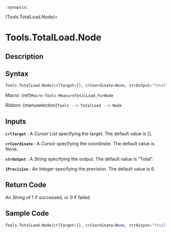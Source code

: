 ```{module} Tools.TotalLoad.Node()
:synopsis:
```

(Tools.TotalLoad.Node)=

# Tools.TotalLoad.Node

## Description

## Syntax

```python
Tools.TotalLoad.Node(crlTarget=[], crCoordinate=None, strOutput="Total", iPrecision=6)
```

Macro: {ref}`Macro-Tools-MeasureTotalLoad_ForNode`

Ribbon: {menuselection}`Tools --> TotalLoad --> Node`

## Inputs

**`crlTarget`**
: A _Cursor List_ specifying the target. The default value is [].

**`crCoordinate`**
: A _Cursor_ specifying the coordinate. The default value is None.

**`strOutput`**
: A _String_ specifying the output. The default value is "Total".

**`iPrecision`**
: An _Integer_ specifying the precision. The default value is 6.

## Return Code

An _String_ of 1 if successed, or 0 if failed.

## Sample Code

```python
Tools.TotalLoad.Node(crlTarget=[], crCoordinate=None, strOutput="Total", iPrecision=6)
```
